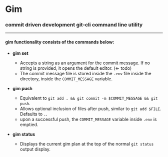 # Gim
###  commit driven development git-cli command line utility 

------------------------------------------------ 

#### gim functionality consists of the commands below:

- **gim set**
  - Accepts a string as an argument for the commit message. 
  If no string is provided, it opens the default editor. (<- todo)
  - The commit message file is stored inside the `.env` file inside the directory, inside the `COMMIT_MESSAGE` variable.
   
- **gim push**
  - Equivalent to `git add . && git commit -m $COMMIT_MESSAGE && git push`.
  - Allows optional inclusion of files after push, similar to `git add $FILE`. Defaults to `.`.
  - upon a successful push, the `COMMIT_MESSAGE` variable inside `.env` is emptied.

- **gim status**
  - Displays the current gim plan at the top of the normal `git status` output display.
